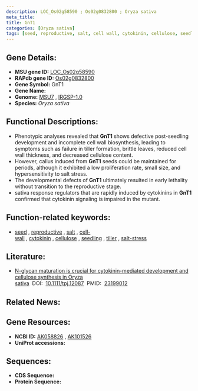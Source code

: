 ```yaml
---
description: LOC_Os02g58590 ; Os02g0832800 ; Oryza sativa
meta_title:
title: GnT1
categories: [Oryza sativa]
tags: [seed, reproductive, salt, cell wall, cytokinin, cellulose, seedling, tiller, salt stress]
---
```


## Gene Details:
- **MSU gene ID:** [LOC_Os02g58590](http://rice.uga.edu/cgi-bin/ORF_infopage.cgi?orf=LOC_Os02g58590)  
- **RAPdb gene ID:** [Os02g0832800](https://rapdb.dna.affrc.go.jp/locus/?name=Os02g0832800)  
- **Gene Symbol:** GnT1
- **Gene Name:**
- **Genome:**  [MSU7](http://rice.uga.edu/)&nbsp;,&nbsp;[IRGSP-1.0](https://rapdb.dna.affrc.go.jp/download/irgsp1.html)
- **Species:** *Oryza sativa*

## Functional Descriptions:
   - Phenotypic analyses revealed that **GnT1** shows defective post-seedling development and incomplete cell wall biosynthesis, leading to symptoms such as failure in tiller formation, brittle leaves, reduced cell wall thickness, and decreased cellulose content.
   - However, callus induced from **GnT1** seeds could be maintained for periods, although it exhibited a low proliferation rate, small size, and hypersensitivity to salt stress.
   - The developmental defects of **GnT1** ultimately resulted in early lethality without transition to the reproductive stage.
   - sativa response regulators that are rapidly induced by cytokinins in **GnT1** confirmed that cytokinin signaling is impaired in the mutant.

## Function-related keywords:
   - [seed](/tags/seed/)&nbsp;,&nbsp;[reproductive](/tags/reproductive/)&nbsp;,&nbsp;[salt](/tags/salt/)&nbsp;,&nbsp;[cell-wall](/tags/cell-wall/)&nbsp;,&nbsp;[cytokinin](/tags/cytokinin/)&nbsp;,&nbsp;[cellulose](/tags/cellulose/)&nbsp;,&nbsp;[seedling](/tags/seedling/)&nbsp;,&nbsp;[tiller](/tags/tiller/)&nbsp;,&nbsp;[salt-stress](/tags/salt-stress/)

## Literature:
   - [N-glycan maturation is crucial for cytokinin-mediated development and cellulose synthesis in Oryza sativa](https://www.doi.org/10.1111/tpj.12087)&nbsp;&nbsp;DOI:&nbsp;&nbsp;[10.1111/tpj.12087](https://www.doi.org/10.1111/tpj.12087)&nbsp;&nbsp;PMID:&nbsp;&nbsp;[23199012](https://pubmed.ncbi.nlm.nih.gov/23199012/)

## Related News:

## Gene Resources:
- **NCBI ID:**  [AK058826](http://www.ncbi.nlm.nih.gov/nuccore/AK058826)&nbsp;,&nbsp;[AK101526](http://www.ncbi.nlm.nih.gov/nuccore/AK101526)
- **UniProt accessions:** [](https://www.uniprot.org/uniprotkb//entry)

## Sequences:
- **CDS Sequence:**
- **Protein Sequence:**
